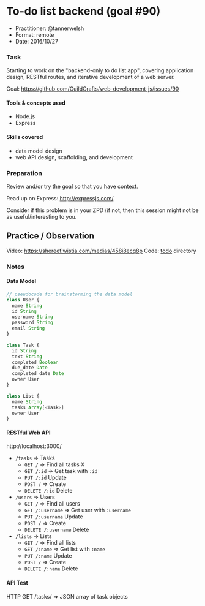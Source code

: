 # To-do list backend (goal #90)

- Practitioner: @tannerwelsh
- Format: remote
- Date: 2016/10/27

### Task

Starting to work on the "backend-only to do list app", covering application design, RESTful routes, and iterative development of a web server.

Goal: https://github.com/GuildCrafts/web-development-js/issues/90

#### Tools & concepts used
- Node.js
- Express

#### Skills covered
- data model design
- web API design, scaffolding, and development

### Preparation

Review and/or try the goal so that you have context.

Read up on Express: http://expressjs.com/.

Consider if this problem is in your ZPD (if not, then this session might not be as useful/interesting to you.

## Practice / Observation

Video: https://shereef.wistia.com/medias/458i8ecq8p
Code: [todo](./todo) directory

### Notes

#### Data Model

```js
// pseudocode for brainstorming the data model
class User {
  name String
  id String
  username String
  password String
  email String
}

class Task {
  id String
  text String
  completed Boolean
  due_date Date
  completed_date Date
  owner User
}

class List {
  name String
  tasks Array[<Task>]
  owner User
}
```


#### RESTful Web API

http://localhost:3000/

- `/tasks` => Tasks
  - `GET /` => Find all tasks X
  - `GET /:id` => Get task with `:id`
  - `PUT /:id` Update
  - `POST /` => Create
  - `DELETE /:id` Delete
- `/users` => Users
  - `GET /` => Find all users
  - `GET /:username` => Get user with `:username`
  - `PUT /:username` Update
  - `POST /` => Create
  - `DELETE /:username` Delete
- `/lists` => Lists
  - `GET /` => Find all lists
  - `GET /:name` => Get list with `:name`
  - `PUT /:name` Update
  - `POST /` => Create
  - `DELETE /:name` Delete

#### API Test

HTTP GET /tasks/ => JSON array of task objects
